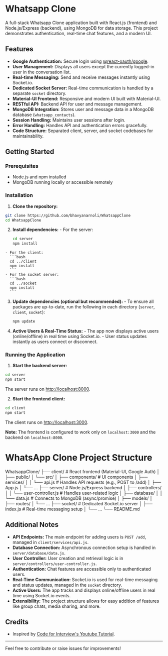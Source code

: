 # Whatsapp Clone
A full-stack Whatsapp Clone application built with React.js (frontend) and Node.js/Express (backend), using MongoDB for data storage. This project demonstrates authentication, real-time chat features, and a modern UI.

## Features

- **Google Authentication:** Secure login using [@react-oauth/google](https://www.npmjs.com/package/@react-oauth/google).
- **User Management:** Displays all users except the currently logged-in user in the conversation list.
- **Real-time Messaging:** Send and receive messages instantly using Socket.io.
- **Dedicated Socket Server:** Real-time communication is handled by a separate `socket` directory.  
- **Material-UI Frontend:** Responsive and modern UI built with Material-UI.
- **RESTful API:** Backend API for user and message management.
- **MongoDB Integration:** Stores user and message data in a MongoDB database (`whatsapp_contacts`).
- **Session Handling:** Maintains user sessions after login.
- **Error Handling:** Handles API and authentication errors gracefully.
- **Code Structure:** Separated client, server, and socket codebases for maintainability.

## Getting Started

### Prerequisites

- Node.js and npm installed
- MongoDB running locally or accessible remotely

### Installation

1. **Clone the repository:**
  ```bash
  git clone https://github.com/bhavyanarnoli/WhatsappClone
  cd WhatsappClone
  ```
  2. **Install dependencies:**
    - For the server:
      ```bash
      cd server
      npm install
      ```
    - For the client:
      ```bash
      cd ../client
      npm install
      ```
    - For the socket server:
      ```bash
      cd ../socket
      npm install
      ```

  3. **Update dependencies (optional but recommended):**
    - To ensure all packages are up-to-date, run the following in each directory (`server`, `client`, `socket`):
      ```bash
      npm update
      ```

  4. **Active Users & Real-Time Status:**
    - The app now displays active users (online/offline) in real time using Socket.io.
    - User status updates instantly as users connect or disconnect.

### Running the Application

1. **Start the backend server:**
  ```bash
  cd server
  npm start
  ```
  The server runs on [http://localhost:8000](http://localhost:8000).

2. **Start the frontend client:**
  ```bash
  cd client
  npm start
  ```
  The client runs on [http://localhost:3000](http://localhost:3000).

**Note:** The frontend is configured to work only on `localhost:3000` and the backend on `localhost:8000`.

# WhatsApp Clone Project Structure

WhatsappClone/
├── client/ # React frontend (Material-UI, Google Auth)
│ ├── public/
│ └── src/
│ ├── components/ # UI components
│ ├── services/
│ │ └── api.js # Handles API requests (e.g., POST to /add)
│ ├── App.js
│ └── ...
├── server/ # Node.js/Express backend
│ ├── controllers/
│ │ └── user-controller.js # Handles user-related logic
│ ├── database/
│ │ └── data.js # Connects to MongoDB (async/promise)
│ ├── models/
│ ├── routes/
│ └── ...
├── socket/ # Dedicated Socket.io server
│ ├── index.js # Real-time messaging setup
│ └── ...
└── README.md


## Additional Notes

- **API Endpoints:** The main endpoint for adding users is `POST /add`, managed in `client/services/api.js`.
- **Database Connection:** Asynchronous connection setup is handled in `server/database/data.js`.
- **User Controller:** User creation and retrieval logic is in `server/controllers/user-controller.js`.
- **Authentication:** Chat features are accessible only to authenticated users.
- **Real-Time Communication:** Socket.io is used for real-time messaging and status updates, managed in the `socket` directory.
- **Active Users:** The app tracks and displays online/offline users in real time using Socket.io events.
- **Extensibility:** The project structure allows for easy addition of features like group chats, media sharing, and more.

## Credits

- Inspired by [Code for Interview's Youtube Tutorial](https://www.youtube.com/watch?v=95jrbQNlpzM&ab_channel=CodeforInterview).

---

Feel free to contribute or raise issues for improvements!
